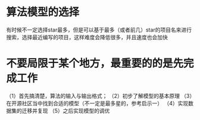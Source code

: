 # 算法模型的选择
有时候不一定选择star最多，但是可以基于最多（或者前几）star的项目名来进行搜索，选择最近编写的项目，这样难度会降低很多，并且速度也会加快
# 不要局限于某个地方，最重要的的是先完成工作
（1）首先搞清楚，算法的输入与输出格式；
（2）初步了解模型的基本原理
（3）在开源社区当中找到合适的模型（不一定是最多星的，参考启示一）
（4）实现数据集的迁移并复现
（5）之后实现模型的调优
